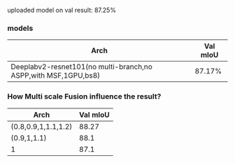 

uploaded model on val result: 87.25%

### models

Arch | Val mIoU
------------ | -------------
Deeplabv2-resnet101(no multi-branch,no ASPP,with MSF,1GPU,bs8) | 87.17%



### How Multi scale Fusion influence the result?

Arch | Val mIoU
------------ | -------------
(0.8,0.9,1,1.1,1.2) | 88.27
(0.9,1,1.1) | 88.1
1           | 87.1

